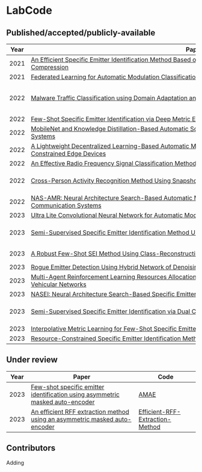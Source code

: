 # LabCode
## Published/accepted/publicly-available
|Year|Paper|Code|
|  ----  | ----  | ----  | 
|2021|[An Efficient Specific Emitter Identification Method Based on Complex-Valued Neural Networks and Network Compression](https://ieeexplore.ieee.org/abstract/document/9448105)|[SlimSEI](https://github.com/BeechburgPieStar/SlimSEI)|
|2021|[Federated Learning for Automatic Modulation Classification Under Class Imbalance and Varying Noise Condition](https://ieeexplore.ieee.org/abstract/document/9456904/)|[FLAMC](https://github.com/BeechburgPieStar/FLAMC)|
|2022|[Malware Traffic Classification using Domain Adaptation and Ladder Network for Secure Industrial Internet of Things](https://ieeexplore.ieee.org/abstract/document/9632825/)|[Keras-MTC-DA-Ladder](https://github.com/yzjh/Keras-MTC-DA-Ladder)|
|2022|[Few-Shot Specific Emitter Identification via Deep Metric Ensemble Learning](https://ieeexplore.ieee.org/abstract/document/9846906)|[FS-SEI](https://github.com/BeechburgPieStar/FS-SEI)|
|2022|[MobileNet and Knowledge Distillation-Based Automatic Scenario Recognition Method in Vehicle-to-Vehicle Systems](https://ieeexplore.ieee.org/abstract/document/9802718)|[V2V-Dataset](https://github.com/BeechburgPieStar/V2V-Dataset-for-Scenario-Identification)|
|2022|[A Lightweight Decentralized Learning-Based Automatic Modulation Classification Method for Resource-Constrained Edge Devices](https://ieeexplore.ieee.org/document/9844135/)|[MCMBNN](https://github.com/dongbiao321/MCMBNN-for-CentAMC-and-DecentAMC)|
|2022|[An Effective Radio Frequency Signal Classification Method Based on Multi-Task Learning Mechanism](https://ieeexplore.ieee.org/abstract/document/10012794)|[MTL](https://github.com/LiuK1288/lhw-000)|
|2022|[Cross-Person Activity Recognition Method Using Snapshot Ensemble Learning](https://ieeexplore.ieee.org/abstract/document/10013044)|[Cross-person-HAR](https://github.com/NJUPT-Sivan/Cross-person-HAR)|
|2022|[NAS-AMR: Neural Architecture Search-Based Automatic Modulation Recognition for Integrated Sensing and Communication Systems](https://ieeexplore.ieee.org/abstract/document/9762373)|[NAS-AMR](https://github.com/XixiZhang123/NAS-AMR)|
|2023|[Ultra Lite Convolutional Neural Network for Automatic Modulation Classification](http://arxiv.org/abs/2208.04659)|[ULCNN](https://github.com/BeechburgPieStar/ULCNN)|
|2023|[Semi-Supervised Specific Emitter Identification Method Using Metric-Adversarial Training](https://ieeexplore.ieee.org/document/10026879)|[MAT-based-SS-SEI](https://github.com/lovelymimola/MAT-based-SS-SEI)|
|2023|[A Robust Few-Shot SEI Method Using Class-Reconstruction and Adversarial Training](https://ieeexplore.ieee.org/document/10012716)|[CRCN-AT](https://github.com/LIUC-000/CRCN-AT)|
|2023|[Rogue Emitter Detection Using Hybrid Network of Denoising Autoencoder and Deep Metric Leaming](https://arxiv.org/abs/2212.00242)|[DMNet](https://github.com/yzybeibei/DMNet)|
|2023|[Multi-Agent Reinforcement Learning Resources Allocation Method Using Dueling Double Deep Q-Network in Vehicular Networks](https://ieeexplore.ieee.org/abstract/document/10123947/)|[DQN](https://github.com/Ljyx1/paper-codes/tree/master)|
|2023|[NASEI: Neural Architecture Search-Based Specific Emitter Identification Method]()|[NASEI](https://github.com/huangyuxuan11/NASEI)|
|2023|[Semi-Supervised Specific Emitter Identification via Dual Consistency Regularization](https://ieeexplore.ieee.org/abstract/document/10139822)|[DCR-Based-SemiSEI](https://github.com/lovelymimola/DCR-Based-SemiSEI)|
|2023|[Interpolative Metric Learning for Few-Shot Specific Emitter Identification](https://ieeexplore.ieee.org/abstract/document/10190130)|[IML](https://github.com/chengJoin/InterML-for-FS-SEI)|
|2023|[Resource-Constrained Specific Emitter Identification Method Using End-to-End Sparse Feature Selection]()|[SFS-SEI](https://github.com/sleepeach/SFS-SEI)|

## Under review
|Year|Paper|Code|
|  ----  | ----  | ----  | 
|2023|[Few-shot specific emitter identification using asymmetric masked auto-encoder]()|[AMAE](https://github.com/YZS666/A-Method-for-Solving-the-FS-SEI-Problem)|
|2023|[An efficient RFF extraction method using an asymmetric masked auto-encoder]()|[Efficient-RFF-Extraction-Method](https://github.com/YZS666/An-Efficient-RFF-Extraction-Method)|


## Contributors
Adding
